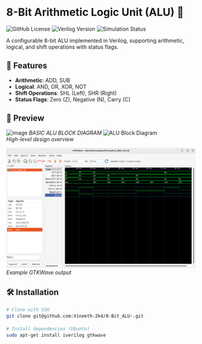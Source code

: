 # 8-Bit Arithmetic Logic Unit (ALU) 🚀

![GitHub License](https://img.shields.io/github/license/Vineeth-2k4/8-Bit_ALU-?style=flat-square)
![Verilog Version](https://img.shields.io/badge/Verilog-2001-orange?style=flat-square)
![Simulation Status](https://img.shields.io/badge/Simulation-Passing-brightgreen?style=flat-square)

A configurable 8-bit ALU implemented in Verilog, supporting arithmetic, logical, and shift operations with status flags.

## 📌 Features
- **Arithmetic**: ADD, SUB  
- **Logical**: AND, OR, XOR, NOT  
- **Shift Operations**: SHL (Left), SHR (Right)  
- **Status Flags**: Zero (Z), Negative (N), Carry (C)  

## 📸 Preview
![image](https://github.com/user-attachments/assets/1fa6f760-5570-43e7-9f01-59cd3966b785)
*BASIC ALU BLOCK DIAGRAM*
![ALU Block Diagram](./docs/images/ALU_block_diagram.png)  
*High-level design overview*

![Simulation Waveform](./docs/images/waveform.png)  
*Example GTKWave output*

## 🛠️ Installation
```bash
# Clone with SSH
git clone git@github.com:Vineeth-2k4/8-Bit_ALU-.git

# Install dependencies (Ubuntu)
sudo apt-get install iverilog gtkwave
